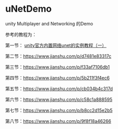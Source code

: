 # uNetDemo

unity Multiplayer and Networking 的Demo

参考的教程为：

第一节：
[unity官方内置网络unet的实例教程（一）](https://www.jianshu.com/p/d4e35e547081)

第二节：https://www.jianshu.com/p/d7481e83317c

第三节：https://www.jianshu.com/p/f33af7106db1

第四节：https://www.jianshu.com/p/5b211f3f4ec6 

第五节：https://www.jianshu.com/p/cb034b4c317d 

第六节：https://www.jianshu.com/p/c58c1a888595 

第七节：https://www.jianshu.com/p/b8cc2d15e2b5

第八节：https://www.jianshu.com/p/9f8f18a46266


